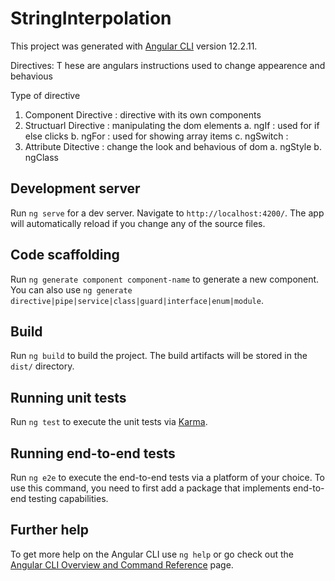 # StringInterpolation

This project was generated with [Angular CLI](https://github.com/angular/angular-cli) version 12.2.11.


Directives: T hese are angulars instructions used to change appearence and behavious 


Type of directive 
1. Component Directive : directive with its own components 
2. Structuarl Directive : manipulating the dom elements 
  a. ngIf : used for if else clicks 
  b. ngFor : used for showing array items 
  c. ngSwitch :
3. Attribute Ditective : change the look and behavious of dom
  a. ngStyle 
  b. ngClass

































## Development server

Run `ng serve` for a dev server. Navigate to `http://localhost:4200/`. The app will automatically reload if you change any of the source files.

## Code scaffolding

Run `ng generate component component-name` to generate a new component. You can also use `ng generate directive|pipe|service|class|guard|interface|enum|module`.

## Build

Run `ng build` to build the project. The build artifacts will be stored in the `dist/` directory.

## Running unit tests

Run `ng test` to execute the unit tests via [Karma](https://karma-runner.github.io).

## Running end-to-end tests

Run `ng e2e` to execute the end-to-end tests via a platform of your choice. To use this command, you need to first add a package that implements end-to-end testing capabilities.

## Further help

To get more help on the Angular CLI use `ng help` or go check out the [Angular CLI Overview and Command Reference](https://angular.io/cli) page.
